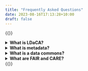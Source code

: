 ```yaml
---
title: "Frequently Asked Questions"
date: 2023-08-16T17:13:28+10:00
draft: false
---
```


{{<raw>}}

<details>
  <summary>
    <b>What is LDaCA?</b>
    </summary>
  <p>
    The Language Data Commons of Australia is research infrastructure which aims to bring people, both academic and non-academic users, and data together.The data is nationally significant collections which represent language use in Australia, now and in our history. (See also ‘<a href="#what-is-a-data-commons">What is a data commons</a>?')
  </p>
</details>

<details>
    <summary>
        <b>What is metadata?</b>
    </summary>
    <p>
        Metadata is the information that defines and describes data.
        It is often referred to as data about data or information about data because it provides data users with information about the purpose, processes, and methods involved in the data collection. (Source: Australian Bureau of Statistics > <a href="https://www.abs.gov.au/statistics/understanding-statistics/statistical-terms-and-concepts/metadata">
    Metadata</a>).
    </p>
</details>

<details>
    <summary>
        <b>What is a data commons?</b>
    </summary>
    <p>
    A data commons is cloud-based infrastructure coupled with governance strategies and principles that allow a community to use, share, manage and analyse its data.
    <br>
    LDaCA is a language data commons serving researchers and community groups that are interested in language data.
    </p>

</details>

<details>
    <summary>
        <b>What are FAIR and CARE?</b>
    </summary>
    <p>
        These are two complementary sets of principles for data management and stewardship.
    </p>
    <p>
        According to the FAIR principles, data should be:
    </p>
    <ul>
        <li>Findable</li>
        <li>Accessible</li>
        <li>Interoperable</li>
        <li>Reuseable</li>
    </ul>
    <p>
        According to the CARE principles, developed by the Global Indigenous Data Alliance, our use of data should be guided by considering:
    </p>
    <ul>
        <li>Collective Benefit</li>
        <li>Authoruty to Control</li>
        <li>Responsibility</li>
        <li>Ethics</li>
    </ul>
    <p>
        The CARE principles were developed in relation to Indigenous data, but we believe that researchers should adopt this approach in all cases where the people who participate in our research can be seen to have some moral rights in the information they have contributed.
    </p>
    <p>
        While the FAIR principles are about making it easier to share and reuse data, the CARE principles ensure that data is used ethically.
    </p>
    <p>
         We have more information about these principles on our <a href="https://www.ldaca.edu.au/background/principles/">website</a> and in our <a href="https://www.ldaca.edu.au/posts/fair-and-care/">blog</a>.
    </p>

</details> 
{{</raw>}}
